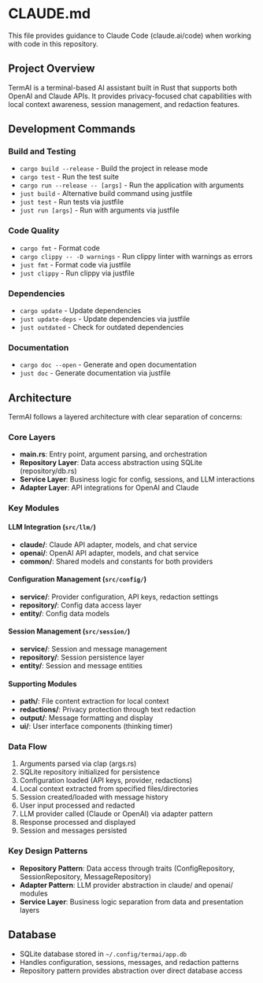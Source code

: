 # CLAUDE.md

This file provides guidance to Claude Code (claude.ai/code) when working with code in this repository.

## Project Overview

TermAI is a terminal-based AI assistant built in Rust that supports both OpenAI and Claude APIs. It provides privacy-focused chat capabilities with local context awareness, session management, and redaction features.

## Development Commands

### Build and Testing
- `cargo build --release` - Build the project in release mode
- `cargo test` - Run the test suite
- `cargo run --release -- [args]` - Run the application with arguments
- `just build` - Alternative build command using justfile
- `just test` - Run tests via justfile
- `just run [args]` - Run with arguments via justfile

### Code Quality
- `cargo fmt` - Format code
- `cargo clippy -- -D warnings` - Run clippy linter with warnings as errors
- `just fmt` - Format code via justfile  
- `just clippy` - Run clippy via justfile

### Dependencies
- `cargo update` - Update dependencies
- `just update-deps` - Update dependencies via justfile
- `just outdated` - Check for outdated dependencies

### Documentation
- `cargo doc --open` - Generate and open documentation
- `just doc` - Generate documentation via justfile

## Architecture

TermAI follows a layered architecture with clear separation of concerns:

### Core Layers
- **main.rs**: Entry point, argument parsing, and orchestration
- **Repository Layer**: Data access abstraction using SQLite (repository/db.rs)
- **Service Layer**: Business logic for config, sessions, and LLM interactions
- **Adapter Layer**: API integrations for OpenAI and Claude

### Key Modules

#### LLM Integration (`src/llm/`)
- **claude/**: Claude API adapter, models, and chat service
- **openai/**: OpenAI API adapter, models, and chat service  
- **common/**: Shared models and constants for both providers

#### Configuration Management (`src/config/`)
- **service/**: Provider configuration, API keys, redaction settings
- **repository/**: Config data access layer
- **entity/**: Config data models

#### Session Management (`src/session/`)
- **service/**: Session and message management
- **repository/**: Session persistence layer
- **entity/**: Session and message entities

#### Supporting Modules
- **path/**: File content extraction for local context
- **redactions/**: Privacy protection through text redaction
- **output/**: Message formatting and display
- **ui/**: User interface components (thinking timer)

### Data Flow
1. Arguments parsed via clap (args.rs)
2. SQLite repository initialized for persistence
3. Configuration loaded (API keys, provider, redactions)
4. Local context extracted from specified files/directories
5. Session created/loaded with message history
6. User input processed and redacted
7. LLM provider called (Claude or OpenAI) via adapter pattern
8. Response processed and displayed
9. Session and messages persisted

### Key Design Patterns
- **Repository Pattern**: Data access through traits (ConfigRepository, SessionRepository, MessageRepository)
- **Adapter Pattern**: LLM provider abstraction in claude/ and openai/ modules
- **Service Layer**: Business logic separation from data and presentation layers

## Database
- SQLite database stored in `~/.config/termai/app.db`
- Handles configuration, sessions, messages, and redaction patterns
- Repository pattern provides abstraction over direct database access